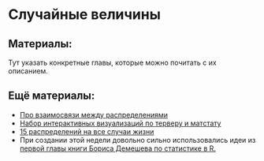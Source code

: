 Случайные величины
=====

## Материалы:

Тут указать конкретные главы, которые можно почитать с их описанием.

## Ещё материалы:

* [Про взаимосвязи между распределениями](http://www.math.wm.edu/~leemis/2008amstat.pdf)
* [Набор интерактивных визуализаций по терверу и матстату](https://seeing-theory.brown.edu/index.html)
* [15 распределений на все случаи жизни](https://habr.com/ru/post/311092/)
* При создании этой недели довольно сильно использовались идеи из [первой главы книги Бориса Демешева по статистике в R.](https://bdemeshev.github.io/r_manual_book/)
